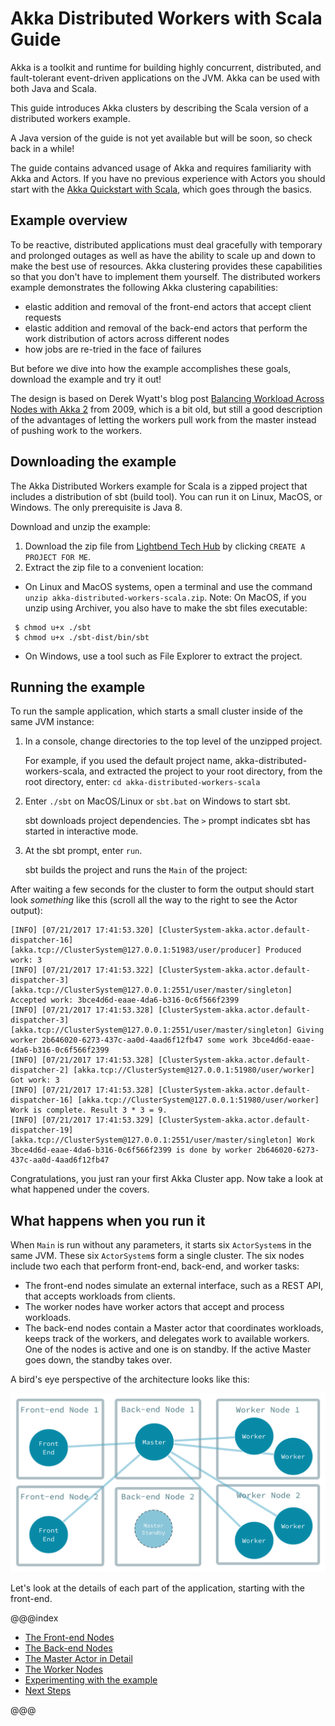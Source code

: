 # Akka Distributed Workers with Scala Guide
 
Akka is a toolkit and runtime for building highly concurrent, distributed, and fault-tolerant event-driven applications on the JVM. Akka can be used with both Java and Scala.

This guide introduces Akka clusters by describing the Scala version of a distributed workers example. 

A Java version of the guide is not yet available but will be soon, so check back in a while!

The guide contains advanced usage of Akka and requires familiarity with Akka and Actors. 
If you have no previous experience with Actors you should start with the [Akka Quickstart with Scala](http://developer.lightbend.com/guides/akka-quickstart-scala/), which goes through the basics.

## Example overview

To be reactive, distributed applications must deal gracefully with temporary and prolonged outages as well as have the 
ability to scale up and down to make the best use of resources. Akka clustering provides these capabilities so that you don't have to implement them yourself. The distributed workers example demonstrates the following Akka clustering capabilities:

 * elastic addition and removal of the front-end actors that accept client requests
 * elastic addition and removal of the back-end actors that perform the work distribution of actors across different nodes
 * how jobs are re-tried in the face of failures

But before we dive into how the example accomplishes these goals, download the example and try it out!

The design is based on Derek Wyatt's blog post [Balancing Workload Across Nodes with Akka 2](http://letitcrash.com/post/29044669086/balancing-workload-across-nodes-with-akka-2) from 2009, which is a bit old, but still a good description of the advantages of letting the workers pull work from the master instead of pushing work to the workers.

## Downloading the example 

The Akka Distributed Workers example for Scala is a zipped project that includes a distribution of sbt (build tool). You can run it on Linux, MacOS, or Windows. The only prerequisite is Java 8.

Download and unzip the example:

1. Download the zip file from [Lightbend Tech Hub](https://developer.lightbend.com/start/?group=akka&project=akka-distributed-workers-scala) by clicking `CREATE A PROJECT FOR ME`. 
1. Extract the zip file to a convenient location: 
  - On Linux and MacOS systems, open a terminal and use the command `unzip akka-distributed-workers-scala.zip`. Note: On MacOS, if you unzip using Archiver, you also have to make the sbt files executable:
```
 $ chmod u+x ./sbt
 $ chmod u+x ./sbt-dist/bin/sbt
```
  - On Windows, use a tool such as File Explorer to extract the project. 

## Running the example

To run the sample application, which starts a small cluster inside of the same JVM instance:

1. In a console, change directories to the top level of the unzipped project.
 
    For example, if you used the default project name, akka-distributed-workers-scala, and extracted the project to your root directory,
    from the root directory, enter: `cd akka-distributed-workers-scala`

1. Enter `./sbt` on MacOS/Linux or `sbt.bat` on Windows to start sbt.
 
    sbt downloads project dependencies. The `>` prompt indicates sbt has started in interactive mode.

1. At the sbt prompt, enter `run`.
 
    sbt builds the project and runs the `Main` of the project:

After waiting a few seconds for the cluster to form the output should start look _something_ like this (scroll all the way to the right to see the Actor output):
 
```
[INFO] [07/21/2017 17:41:53.320] [ClusterSystem-akka.actor.default-dispatcher-16] [akka.tcp://ClusterSystem@127.0.0.1:51983/user/producer] Produced work: 3
[INFO] [07/21/2017 17:41:53.322] [ClusterSystem-akka.actor.default-dispatcher-3] [akka.tcp://ClusterSystem@127.0.0.1:2551/user/master/singleton] Accepted work: 3bce4d6d-eaae-4da6-b316-0c6f566f2399
[INFO] [07/21/2017 17:41:53.328] [ClusterSystem-akka.actor.default-dispatcher-3] [akka.tcp://ClusterSystem@127.0.0.1:2551/user/master/singleton] Giving worker 2b646020-6273-437c-aa0d-4aad6f12fb47 some work 3bce4d6d-eaae-4da6-b316-0c6f566f2399
[INFO] [07/21/2017 17:41:53.328] [ClusterSystem-akka.actor.default-dispatcher-2] [akka.tcp://ClusterSystem@127.0.0.1:51980/user/worker] Got work: 3
[INFO] [07/21/2017 17:41:53.328] [ClusterSystem-akka.actor.default-dispatcher-16] [akka.tcp://ClusterSystem@127.0.0.1:51980/user/worker] Work is complete. Result 3 * 3 = 9.
[INFO] [07/21/2017 17:41:53.329] [ClusterSystem-akka.actor.default-dispatcher-19] [akka.tcp://ClusterSystem@127.0.0.1:2551/user/master/singleton] Work 3bce4d6d-eaae-4da6-b316-0c6f566f2399 is done by worker 2b646020-6273-437c-aa0d-4aad6f12fb47
```
   
Congratulations, you just ran your first Akka Cluster app. Now take a look at what happened under the covers. 

## What happens when you run it

When `Main` is run without any parameters, it starts six `ActorSystem`s in the same JVM. These six `ActorSystem`s form a single cluster. The six nodes include two each that perform front-end, back-end, and worker tasks:

 * The front-end nodes simulate an external interface, such as a REST API, that accepts workloads from clients.
 * The worker nodes have worker actors that accept and process workloads.
 * The back-end nodes contain a Master actor that coordinates workloads, keeps track of the workers, and delegates work to available workers. One of the nodes is active and one is on standby. If the active Master goes down, the standby takes over.

A bird's eye perspective of the architecture looks like this:

![Overview](images/cluster-nodes.png)

Let's look at the details of each part of the application, starting with the front-end.

@@@index

* [The Front-end Nodes](front-end.md)
* [The Back-end Nodes](back-end.md)
* [The Master Actor in Detail](master-in-detail.md)
* [The Worker Nodes](worker.md)
* [Experimenting with the example](experimenting.md)
* [Next Steps](next-steps.md)

@@@
